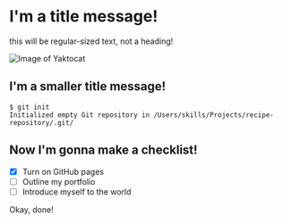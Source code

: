 # I'm a title message!
this will be regular-sized text, not a heading!

![Image of Yaktocat](https://octodex.github.com/images/yaktocat.png)

## I'm a smaller title message!


```
$ git init
Initialized empty Git repository in /Users/skills/Projects/recipe-repository/.git/
```

## Now I'm gonna make a checklist!

- [X] Turn on GitHub pages
- [ ] Outline my portfolio
- [ ] Introduce myself to the world

Okay, done!
